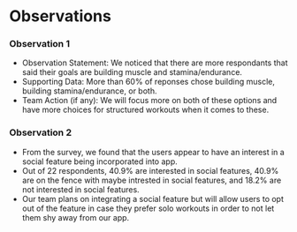 # Observations

### Observation 1
* Observation Statement: We noticed that there are more respondants that said their goals are building muscle and stamina/endurance.
* Supporting Data: More than 60% of reponses chose building muscle, building stamina/endurance, or both.
* Team Action (if any): We will focus more on both of these options and have more choices for structured workouts when it comes to these.

### Observation 2
- From the survey, we found that the users appear to have an interest in a social feature being incorporated into app. 
- Out of 22 respondents, 40.9% are interested in social features, 40.9% are on the fence with maybe intrested in social features, and 18.2% are not interested in social features. 
- Our team plans on integrating a social feature but will allow users to opt out of the feature in case they prefer solo workouts in order to not let them shy away from our app. 

